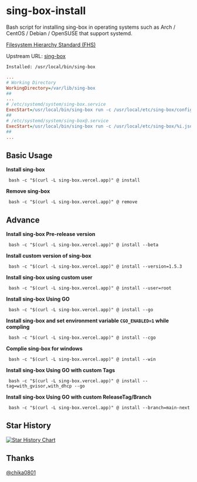 # sing-box-install

Bash script for installing sing-box in operating systems such as Arch / CentOS / Debian / OpenSUSE that support systemd.

[Filesystem Hierarchy Standard (FHS)](https://en.wikipedia.org/wiki/Filesystem_Hierarchy_Standard) 

Upstream URL: 
[sing-box](https://github.com/SagerNet/sing-box/) 

```
Installed: /usr/local/bin/sing-box
```
```ini
...
# Working Directory
WorkingDirectory=/var/lib/sing-box
##
...
# /etc/systemd/system/sing-box.service
ExecStart=/usr/local/bin/sing-box run -c /usr/local/etc/sing-box/config.json
##
# /etc/systemd/system/sing-box@.service
ExecStart=/usr/local/bin/sing-box run -c /usr/local/etc/sing-box/%i.json
##
...
```

## Basic Usage

**Install sing-box**

```
 bash -c "$(curl -L sing-box.vercel.app)" @ install
```

**Remove sing-box**

```
 bash -c "$(curl -L sing-box.vercel.app)" @ remove
```
## Advance

**Install sing-box Pre-release version**

```
 bash -c "$(curl -L sing-box.vercel.app)" @ install --beta
```


**Install custom version of sing-box**

```
 bash -c "$(curl -L sing-box.vercel.app)" @ install --version=1.5.3
```

**Install sing-box using custom user**

```
 bash -c "$(curl -L sing-box.vercel.app)" @ install --user=root
```

**Install sing-box Using GO**

```
 bash -c "$(curl -L sing-box.vercel.app)" @ install --go
```

**Install sing-box and set environment variable `CGO_ENABLED=1` while compling**

```
 bash -c "$(curl -L sing-box.vercel.app)" @ install --cgo
```

**Complie sing-box for windows**

```
 bash -c "$(curl -L sing-box.vercel.app)" @ install --win
```

**Install sing-box Using GO with custom Tags**

```
 bash -c "$(curl -L sing-box.vercel.app)" @ install --tag=with_gvisor,with_dhcp --go
```

**Install sing-box Using GO with custom ReleaseTag/Branch**

```
 bash -c "$(curl -L sing-box.vercel.app)" @ install --branch=main-next
```

## Star History

[![Star History Chart](https://api.star-history.com/svg?repos=chise0713/sing-box-Install&type=Timeline)](https://star-history.com/#chise0713/sing-box-Install&Timeline)

## Thanks
[@chika0801](https://github.com/chika0801)
